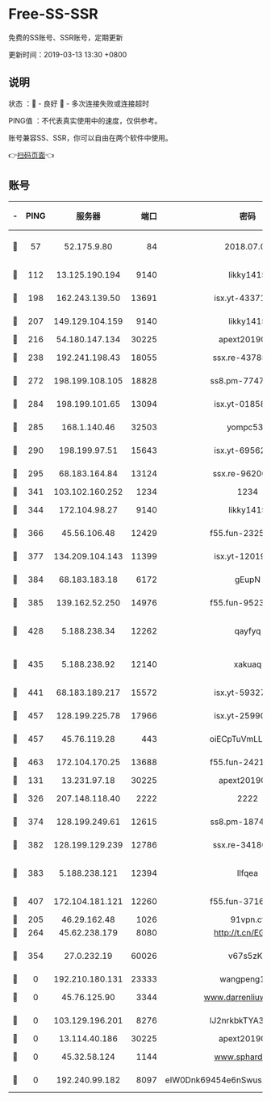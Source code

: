 # Free-SS-SSR

免费的SS账号、SSR账号，定期更新

更新时间：2019-03-13 13:30 +0800

## 说明

状态     ：🙂 - 良好 🙁 - 多次连接失败或连接超时

PING值   ：不代表真实使用中的速度，仅供参考。

账号兼容SS、SSR，你可以自由在两个软件中使用。

👉[扫码页面](https://liesauer.github.io/Free-SS-SSR/)👈

## 账号

|-|PING|服务器|端口|密码|加密方式|区域|
|:----:|:----:|:-----:|-----:|:----:|:----:|:----:|
|🙂|57|52.175.9.80|84|2018.07.07|chacha20-ietf-poly1305|HK|
|🙂|112|13.125.190.194|9140|likky1415|aes-256-cfb|KR|
|🙂|198|162.243.139.50|13691|isx.yt-43371568|aes-256-cfb|US|
|🙂|207|149.129.104.159|9140|likky1415|aes-256-cfb|HK|
|🙂|216|54.180.147.134|30225|apext2019006|chacha20|KR|
|🙂|238|192.241.198.43|18055|ssx.re-43785832|aes-256-cfb|US|
|🙂|272|198.199.108.105|18828|ss8.pm-77471394|aes-256-cfb|US|
|🙂|284|198.199.101.65|13094|isx.yt-01858325|aes-256-cfb|US|
|🙂|285|168.1.140.46|32503|yompc535|aes-256-cfb|AU|
|🙂|290|198.199.97.51|15643|isx.yt-69562476|aes-256-cfb|US|
|🙂|295|68.183.164.84|13124|ssx.re-96200801|aes-256-cfb|US|
|🙂|341|103.102.160.252|1234|1234|rc4-md5|JP|
|🙂|344|172.104.98.27|9140|likky1415|aes-256-cfb|JP|
|🙂|366|45.56.106.48|12429|f55.fun-23252791|aes-256-cfb|US|
|🙂|377|134.209.104.143|11399|isx.yt-12019313|aes-256-cfb|SG|
|🙂|384|68.183.183.18|6172|gEupN|aes-256-cfb|SG|
|🙂|385|139.162.52.250|14976|f55.fun-95239948|aes-256-cfb|SG|
|🙂|428|5.188.238.34|12262|qayfyq|chacha20-ietf-poly1305|BR|
|🙂|435|5.188.238.92|12140|xakuaq|chacha20-ietf-poly1305|BR|
|🙂|441|68.183.189.217|15572|isx.yt-59327595|aes-256-cfb|SG|
|🙂|457|128.199.225.78|17966|isx.yt-25990165|aes-256-cfb|SG|
|🙂|457|45.76.119.28|443|oiECpTuVmLLxk4Ts|aes-256-cfb|AU|
|🙂|463|172.104.170.25|13688|f55.fun-24219818|aes-256-cfb|SG|
|🙂|131|13.231.97.18|30225|apext2019006|chacha20|JP|
|🙂|326|207.148.118.40|2222|2222|aes-256-cfb|SG|
|🙂|374|128.199.249.61|12615|ss8.pm-18742395|aes-256-cfb|SG|
|🙂|382|128.199.129.239|12786|ssx.re-34180779|aes-256-cfb|SG|
|🙂|383|5.188.238.121|12394|llfqea|chacha20-ietf-poly1305|BR|
|🙂|407|172.104.181.121|12260|f55.fun-37165028|aes-256-cfb|SG|
|🙁|205|46.29.162.48|1026|91vpn.cf|rc4-md5|RU|
|🙁|264|45.62.238.179|8080|http://t.cn/EGJIyrl|rc4-md5|CA|
|🙁|354|27.0.232.19|60026|v67s5zKe|xchacha20-ietf-poly1305|HK|
|🙁|0|192.210.180.131|23333|wangpeng123|chacha20|US|
|🙁|0|45.76.125.90|3344|www.darrenliuwei.com|aes-256-cfb|AU|
|🙁|0|103.129.196.201|8276|lJ2nrkbkTYA30wv0|aes-256-cfb|US|
|🙁|0|13.114.40.186|30225|apext2019006|chacha20|JP|
|🙁|0|45.32.58.124|1144|www.sphard.com|aes-256-cfb|JP|
|🙁|0|192.240.99.182|8097|eIW0Dnk69454e6nSwuspv9DmS201tQ0D|aes-256-cfb|US|
